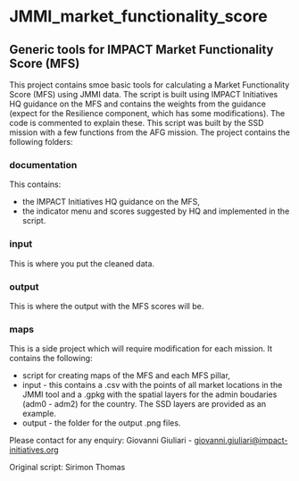 # JMMI_market_functionality_score
## Generic tools for IMPACT Market Functionality Score (MFS)

This project contains smoe basic tools for calculating a Market Functionality Score (MFS) using JMMI data.
The script is built using IMPACT Initiatives HQ guidance on the MFS and contains the weights from the guidance (expect for the Resilience component, which has some modifications). The code is commented to explain these.
This script was built by the SSD mission with a few functions from the AFG mission.
The project contains the following folders:

### documentation
This contains:
- the IMPACT Initiatives HQ guidance on the MFS,
- the indicator menu and scores suggested by HQ and implemented in the script.

### input
This is where you put the cleaned data.

### output
This is where the output with the MFS scores will be.

### maps
This is a side project which will require modification for each mission.
It contains the following:
- script for creating maps of the MFS and each MFS pillar,
- input - this contains a .csv with the points of all market locations in the JMMI tool and a .gpkg with the spatial layers for the admin boudaries (adm0 - adm2) for the country. The SSD layers are provided as an example.
- output - the folder for the output .png files.

Please contact for any enquiry: Giovanni Giuliari - giovanni.giuliari@impact-initiatives.org

Original script: Sirimon Thomas
